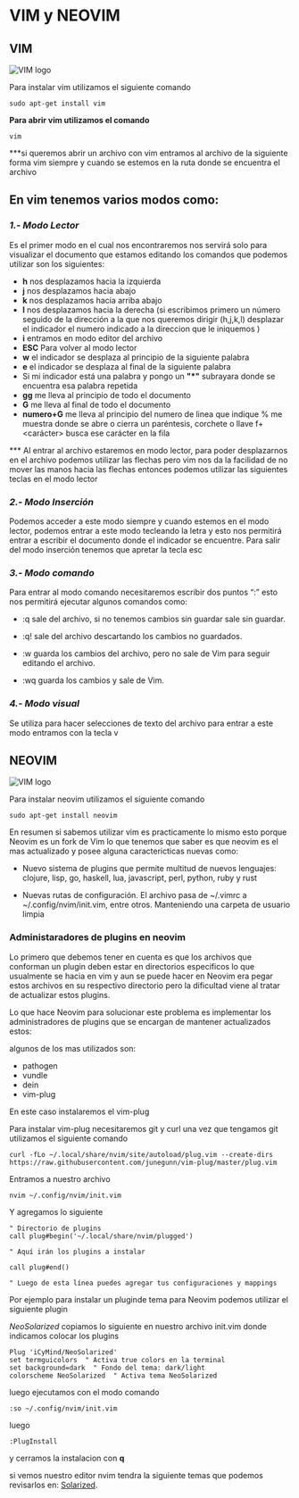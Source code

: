 # VIM y NEOVIM
## VIM
![VIM logo ](https://www.redeszone.net/app/uploads-redeszone.net/2016/09/Vim-800x388.png)

Para instalar vim utilizamos el siguiente comando

`sudo apt-get install vim`

**Para abrir vim utilizamos el comando** 

`vim`

***si queremos abrir un archivo con vim entramos al archivo de la siguiente forma 
vim <nombre del archivo> 
siempre y cuando se estemos en la ruta donde se encuentra el archivo 
## En vim tenemos varios modos como:

### ***1.- Modo Lector***
 Es el primer modo en el cual nos encontraremos nos servirá solo para visualizar el documento que estamos editando los comandos que podemos utilizar son los siguientes:  

* **h** nos desplazamos hacia la izquierda 
* **j** nos desplazamos hacia abajo
* **k** nos desplazamos hacia arriba abajo
* **l** nos desplazamos hacia la derecha 
(si escribimos primero un número seguido de la dirección a la que nos queremos dirigir (h,j,k,l) desplazar el indicador el numero indicado a la direccion que le iniquemos )  
* **i** entramos en modo editor del archivo 
* **ESC** Para volver al modo lector
* **w** el indicador se desplaza al principio de la siguiente palabra
* **e** el indicador se desplaza al final de la siguiente palabra
* Si mi indicador está una palabra y pongo un **"*"** subrayara donde se encuentra esa palabra repetida 
* **gg** me lleva al principio de todo el documento
* **G** me lleva al final de todo el documento
* **numero+G** me lleva al principio del numero de linea que indique
% me muestra donde se abre o cierra un paréntesis, corchete o llave 
f+<carácter> busca ese carácter en la fila


*** Al entrar al archivo estaremos en modo lector, para poder desplazarnos en el archivo podemos utilizar las flechas pero vim nos da la facilidad de no mover las manos hacia las flechas entonces podemos utilizar las siguientes teclas en el modo lector

### ***2.- Modo Inserción*** 
Podemos acceder a este modo siempre y cuando estemos en el modo lector, podemos entrar a este modo tecleando la letra y esto nos permitirá entrar a escribir el documento donde el indicador se encuentre. Para salir del modo inserción tenemos que apretar la tecla esc

### ***3.- Modo comando***
Para entrar al modo comando necesitaremos escribir dos puntos “:” esto nos permitirá ejecutar algunos comandos como: 
* :q sale del archivo, si no tenemos cambios sin guardar sale sin guardar.

* :q!  sale del archivo descartando los cambios no guardados.

* :w guarda los cambios del archivo, pero no sale de Vim para seguir editando el archivo.

* :wq guarda los cambios y sale de Vim.

### ***4.- Modo visual***

Se utiliza para hacer selecciones de texto del archivo para entrar a este modo entramos con la tecla v
## NEOVIM
![VIM logo ](https://cdn.worldvectorlogo.com/logos/neovim.svg)

Para instalar neovim utilizamos el siguiente comando 

`sudo apt-get install neovim`

En resumen si sabemos utilizar vim es practicamente lo mismo esto porque Neovim es un fork de Vim lo que tenemos que saber es que neovim es el mas actualizado y posee alguna caractericticas nuevas como:

* Nuevo sistema de plugins que permite multitud de nuevos lenguajes: clojure, lisp, go, haskell, lua, javascript, perl, python, ruby y rust

* Nuevas rutas de configuración. El archivo pasa de ~/.vimrc a ~/.config/nvim/init.vim, entre otros. Manteniendo una carpeta de usuario limpia

### Administaradores de plugins en neovim

Lo primero que debemos tener en cuenta es que los archivos que conforman un plugin deben estar en directorios especificos lo que usualmente se hacia en vim y aun se puede hacer en Neovim era pegar estos archivos en su respectivo directorio pero la dificultad viene al tratar de actualizar estos plugins. 

Lo que hace Neovim para solucionar este problema es implementar los administradores de plugins que se encargan de mantener actualizados estos:

algunos de los mas utilizados son:

* pathogen 
* vundle
* dein
* vim-plug 

En este caso instalaremos el vim-plug 

Para instalar vim-plug necesitaremos git y curl 
una vez que tengamos git utilizamos el siguiente comando


`curl -fLo ~/.local/share/nvim/site/autoload/plug.vim --create-dirs https://raw.githubusercontent.com/junegunn/vim-plug/master/plug.vim`

Entramos a nuestro archivo 

`nvim ~/.config/nvim/init.vim`

Y agregamos lo siguiente 

```
" Directorio de plugins
call plug#begin('~/.local/share/nvim/plugged')

" Aquí irán los plugins a instalar

call plug#end()

" Luego de esta línea puedes agregar tus configuraciones y mappings

```

Por ejemplo para instalar un pluginde tema para Neovim podemos utilizar el siguiente plugin

*NeoSolarized*
copiamos lo siguiente en nuestro archivo init.vim donde indicamos colocar los plugins

```
Plug 'iCyMind/NeoSolarized'
set termguicolors  " Activa true colors en la terminal
set background=dark  " Fondo del tema: dark/light
colorscheme NeoSolarized  " Activa tema NeoSolarized
```
luego ejecutamos con el modo comando

```
:so ~/.config/nvim/init.vim 
```
luego 
```
:PlugInstall 
```
y cerramos la instalacion con **q**

si vemos nuestro editor nvim tendra la siguiente temas que podemos revisarlos en: 
[Solarized](https://ethanschoonover.com/solarized/ "Título opcional del enlace").




